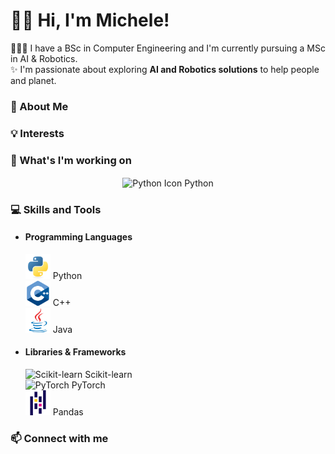 <!--
**MicheleBrigandi/MicheleBrigandi** is a ✨ _special_ ✨ repository because its `README.md` (this file) appears on your GitHub profile.

Here are some ideas to get you started:

- 🔭 I’m currently working on ...
- 🌱 I’m currently learning ...
- 👯 I’m looking to collaborate on ...
- 🤔 I’m looking for help with ...
- 💬 Ask me about ...
- 📫 How to reach me: ...
- 😄 Pronouns: ...
- ⚡ Fun fact: ...
-->

<h1 align="left">👋🏻 Hi, I'm Michele!</h1>
👨🏻‍🎓 I have a BSc in Computer Engineering and I'm currently pursuing a MSc in AI & Robotics.<br>  
✨ I'm passionate about exploring <b>AI and Robotics solutions</b> to help people and planet.

<h3 align="left">🌟 About Me</h3>
<p align="left">
</p>

<h3 align="left">💡 Interests</h3>
<p align="left">
</p>

<h3 align="left">🌱 What's I'm working on</h3>
<p align="left">
</p>

<p align="center">
  <img src="https://upload.wikimedia.org/wikipedia/commons/c/c3/Python-logo-notext.svg" alt="Python Icon" width="40" height="40" style="vertical-align: middle;"/>
  <span style="vertical-align: middle;">Python</span>
</p>

<h3 align="left">💻 Skills and Tools</h3>
<ul>
  <li>
    <h4 align="left">Programming Languages</h4>
    <div align="left">
      <img src="https://raw.githubusercontent.com/devicons/devicon/master/icons/python/python-original.svg" alt="Python" width="40" height="40"/> <span>Python</span><br>
      <img src="https://raw.githubusercontent.com/devicons/devicon/master/icons/cplusplus/cplusplus-original.svg" alt="C++" width="40" height="40"/> <span>C++</span><br>
      <img src="https://raw.githubusercontent.com/devicons/devicon/master/icons/java/java-original.svg" alt="Java" width="40" height="40"/> <span>Java</span>
    </div>
  </li>

  <li>
    <h4 align="left">Libraries & Frameworks</h4>
    <div align="left">
      <img src="https://upload.wikimedia.org/wikipedia/commons/0/05/Scikit_learn_logo_small.svg" alt="Scikit-learn" width="40" height="40"/> <span>Scikit-learn</span><br>
      <img src="https://www.vectorlogo.zone/logos/pytorch/pytorch-icon.svg" alt="PyTorch" width="40" height="40"/> <span>PyTorch</span><br>
      <img src="https://raw.githubusercontent.com/devicons/devicon/2ae2a900d2f041da66e950e4d48052658d850630/icons/pandas/pandas-original.svg" alt="Pandas" width="40" height="40"/> <span>Pandas</span>
    </div>
  </li>
</ul>

<h3 align="left">📫 Connect with me</h3>
<p align="left">
</p>

